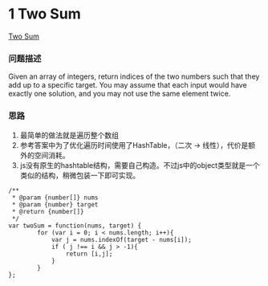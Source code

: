# 1 Two Sum
[Two Sum](https://leetcode.com/problems/two-sum/description/)
### 问题描述
Given an array of integers, return indices of the two numbers such that they add up to a specific target.
You may assume that each input would have exactly one solution, and you may not use the same element twice.
### 思路
1. 最简单的做法就是遍历整个数组
2. 参考答案中为了优化遍历时间使用了HashTable，（二次 → 线性），代价是额外的空间消耗。
3. js没有原生的hashtable结构，需要自己构造。不过js中的object类型就是一个类似的结构，稍微包装一下即可实现。

```
/**
 * @param {number[]} nums
 * @param {number} target
 * @return {number[]}
 */
var twoSum = function(nums, target) {
        for (var i = 0; i < nums.length; i++){
            var j = nums.indexOf(target - nums[i]);
            if ( j !== i && j > -1){
                return [i,j];
            }
        }
};
```
